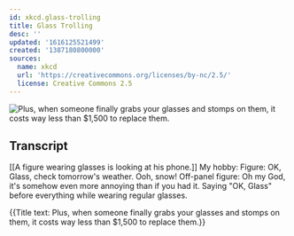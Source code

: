 ```yaml
---
id: xkcd.glass-trolling
title: Glass Trolling
desc: ''
updated: '1616125521499'
created: '1387180800000'
sources:
  name: xkcd
  url: 'https://creativecommons.org/licenses/by-nc/2.5/'
  license: Creative Commons 2.5
---
```

![Plus, when someone finally grabs your glasses and stomps on them, it costs way less than $1,500 to replace them.](https://imgs.xkcd.com/comics/glass_trolling.png)

## Transcript
[[A figure wearing glasses is looking at his phone.]]
My hobby: 
Figure: OK, Glass, check tomorrow's weather. Ooh, snow! 
Off-panel figure: Oh my God, it's somehow even more annoying than if you had it. 
Saying "OK, Glass" before everything while wearing regular glasses. 

{{Title text: Plus, when someone finally grabs your glasses and stomps on them, it costs way less than $1,500 to replace them.}}
